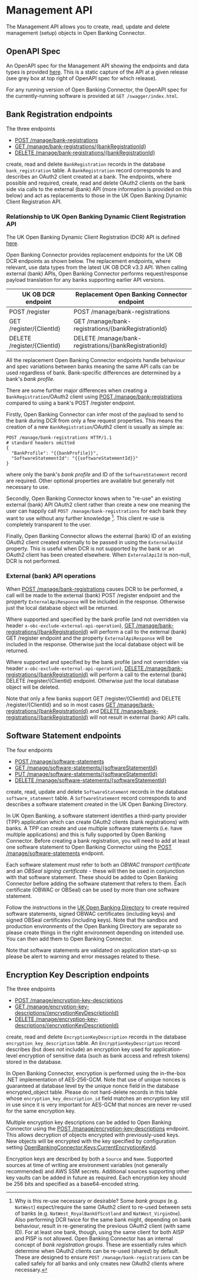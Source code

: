 # Management API

The Management API allows you to create, read, update and delete management (setup) objects in Open Banking Connector.

## OpenAPI Spec

An OpenAPI spec for the Management API showing the endpoints and data types is provided [here](./openapi.md). This is a
static capture of the API at a given release (see grey box at top right of OpenAPI spec for which release).

For any running version of Open Banking Connector, the OpenAPI spec for the currently-running software is provided at
`GET /swagger/index.html`.

## Bank Registration endpoints

The three endpoints

- [POST /manage/bank-registrations](./openapi.md)
- [GET /manage/bank-registrations/{bankRegistrationId}](./openapi.md)
- [DELETE /manage/bank-registrations/{bankRegistrationId}](./openapi.md)

create, read and delete `BankRegistration` records in the database `bank_registration` table. A `BankRegistration`
record corresponds to and describes an OAuth2 client created at a
bank. The endpoints, where possible and required, create, read and delete OAuth2 clients on the bank side via calls
to the external (bank) API (more information is provided on this below) and act as replacements to those in the UK Open
Banking Dynamic Client Registration API.

### Relationship to UK Open Banking Dynamic Client Registration API

The UK Open Banking Dynamic Client Registration (DCR) API is
defined [here](https://openbankinguk.github.io/dcr-docs-pub/).

Open Banking Connector provides replacement endpoints for the UK OB DCR endpoints as shown below. The replacement
endpoints, where relevant, use data types from the latest UK OB DCR v3.3 API. When calling external (bank) APIs, Open
Banking Connector performs request/response payload translation for any banks supporting earlier API versions.

| UK OB DCR endpoint          | Replacement Open Banking Connector endpoint            |
|-----------------------------|--------------------------------------------------------|
| POST /register              | POST /manage/bank-registrations                        |
| GET /register/{ClientId}    | GET /manage/bank-registrations/{bankRegistrationId}    |
| DELETE /register/{ClientId} | DELETE /manage/bank-registrations/{bankRegistrationId} |

All the replacement Open Banking Connector endpoints handle behaviour and spec variations between banks meaning the same
API calls can be used regardless of bank. Bank-specific differences are determined by a bank's *bank profile*.

There are some further major differences when creating a `BankRegistration`/OAuth2 client
using [POST /manage/bank-registrations](./openapi.md) compared to using a bank's POST /register endpoint.

Firstly, Open Banking Connector can infer most of the payload to send to the bank during DCR from only a few request
properties. This means the creation of a new `BankRegistration`/OAuth2 client is usually as simple as:

```http
POST /manage/bank-registrations HTTP/1.1
# standard headers omitted
{
  "BankProfile": "{{bankProfile}}",
  "SoftwareStatementId": "{{softwareStatementId}}"
}
```

where only the bank's *bank profile* and ID of the `SoftwareStatement` record are required. Other optional properties
are available but generally not necessary to use.

Secondly, Open Banking Connector knows when to "re-use" an existing external (bank) API OAuth2 client rather than create
a new one meaning the user can happily call `POST /manage/bank-registrations` for each bank they want to use without any
further knowledge [^1]. This client re-use is completely transparent to the user.

Finally, Open Banking Connector allows the external (bank) ID of an existing OAuth2 client created externally to be
passed in using the
`ExternalApiId` property. This is useful when DCR is not supported by the bank or an OAuth2 client has been created
elsewhere. When `ExternalApiId` is non-null, DCR is not performed.

### External (bank) API operations

When [POST /manage/bank-registrations](./openapi.md) causes DCR to be performed, a call will be made to the external
(bank) POST /register endpoint and the property `ExternalApiResponse` will be included in the response. Otherwise
just the local database object will be returned.

Where supported and specified by the bank profile (and not overridden via header
`x-obc-exclude-external-api-operation`), [GET /manage/bank-registrations/{bankRegistrationId}](./openapi.md) will
perform a call to the external (bank) GET /register endpoint and the property `ExternalApiResponse` will be
included in the response. Otherwise just the local database object will be returned.

Where supported and specified by the bank profile (and not overridden via header
`x-obc-exclude-external-api-operation`), [DELETE /manage/bank-registrations/{bankRegistrationId}](./openapi.md) will
perform a call to the external (bank) DELETE /register/{ClientId} endpoint. Otherwise just the local database
object will be deleted.

Note that only a few banks support GET /register/{ClientId} and DELETE /register/{ClientId} and so in most
cases [GET /manage/bank-registrations/{bankRegistrationId}](./openapi.md)
and [DELETE /manage/bank-registrations/{bankRegistrationId}](./openapi.md) will not result in external (bank) API calls.

[^1]: Why is this re-use necessary or desirable? Some *bank groups* (e.g. `NatWest`) expect/require the same OAuth2
client to re-used between sets of banks (e.g. `NatWest_RoyalBankOfScotland` and `NatWest_VirginOne`). Also performing
DCR twice for the same bank might, depending on bank behaviour, result in re-generating the previous OAuth2 client (with
same ID). For at least one bank, though, using the same client for both AISP and PISP is not allowed. Open Banking
Connector has an internal concept of *bank registration groups*. These are essentially rules which determine when OAuth2
clients can be re-used (shared) by default. These are designed to ensure `POST /manage/bank-registrations` can be called
safely for all banks and only creates new OAuth2 clients where necessary.

## Software Statement endpoints

The four endpoints

- [POST /manage/software-statements](./openapi.md)
- [GET /manage/software-statements/{softwareStatementId}](./openapi.md)
- [PUT /manage/software-statements/{softwareStatementId}](./openapi.md)
- [DELETE /manage/software-statements/{softwareStatementId}](./openapi.md)

create, read, update and delete `SoftwareStatement` records in the database `software_statement` table. A
`SoftwareStatement` record corresponds to and describes a software statement created in the UK Open Banking Directory.

In UK Open Banking, a software statement identifies a third-party provider (TPP) application which can create
OAuth2 clients (bank registrations) with banks. A TPP can create and use multiple software statements (i.e. have
multiple applications) and this is fully
supported by Open Banking Connector. Before creating a bank registration, you will need to add at least one software
statement to Open Banking Connector using the [POST /manage/software-statements](./openapi.md) endpoint.

Each software statement must refer to both an *OBWAC transport certificate* and an *OBSeal signing certificate* - these
will then be used in conjunction with that software statement. These should be added to Open Banking Connector before
adding the software statement that refers to them. Each certificate (OBWAC or OBSeal) can be used by more than one
software statement.

Follow the instructions in the [UK Open Banking Directory](https://directory.openbanking.org.uk/s/login/) to create
required software statements, signed OBWAC certificates (including keys) and signed OBSeal certificates (including
keys). Note that the sandbox and production environments of the Open Banking Directory are separate so please create
things in the right environment depending on intended use. You can then add them to Open Banking Connector.

Note that software statements are validated on application start-up so please be alert to warning and error messages
related to these.

## Encryption Key Description endpoints

The three endpoints

- [POST /manage/encryption-key-descriptions](./openapi.md)
- [GET /manage/encryption-key-descriptions/{encryptionKeyDescriptionId}](./openapi.md)
- [DELETE /manage/encryption-key-descriptions/{encryptionKeyDescriptionId}](./openapi.md)

create, read and delete `EncryptionKeyDescription` records in the database `encryption_key_description` table. An
`EncryptionKeyDescription` record describes (but does not include) an encryption key used for application-level
encryption of sensitive data (such as bank access and refresh tokens) stored in the database.

In Open Banking Connector, encryption is performed using the in-the-box .NET implementation of AES-256-GCM. Note that
use of unique nonces is guaranteed at database level by the unique nonce field in the database encrypted_object table.
Please do not hard-delete records in this table whose `encryption_key_description_id` field matches an encryption key
still in use since it is
very important for AES-GCM that nonces are never re-used for the same encryption key.

Multiple encryption key descriptions can be added to Open Banking Connector using
the [POST /manage/encryption-key-descriptions](./openapi.md) endpoint. This allows decryption of objects encrypted with
previously-used keys. New objects will be encrypted with the key specified by configuration
setting [OpenBankingConnector:Keys:CurrentEncryptionKeyId](../../configuration/encryption-key-settings.md).

Encryption keys are described by both a `Source` and `Name`. Supported sources at time of writing are environment
variables (not generally recommended) and AWS SSM secrets. Additional sources supporting other key vaults can be added
in future as required. Each encryption key should be 256 bits and specified as a base64-encoded string.
